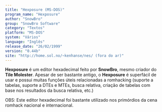 ```yaml
---
title: "Hexposure (MS-DOS)"
program_name: "Hexposure"
author: "SnowBro"
group: "SnowBro Software"
category: "Textos"
platform: "MS-DOS"
system: "Vários"
language: "Inglês"
release_date: "26/02/1999"
version: "0.44b"
site: "http://home.sol.no/~kenhanse/nes/ (fora do ar)"
---
```

<b>Hexposure</b> é um editor hexadecimal feito por <b>SnowBro</b>, mesmo criador do <b>Tile Molester</b>. Apesar de ser bastante antigo, o <b>Hexposure</b> é superfácil de usar e possui muitas funções úteis relacionadas a romhacking (suporte a tabelas, suporte a DTEs e MTEs, busca relativa, criação de tabelas com base nos resultados da busca relativa, etc.)

OBS: Este editor hexadecimal foi bastante utilizado nos primórdios da cena romhack nacional e internacional.
